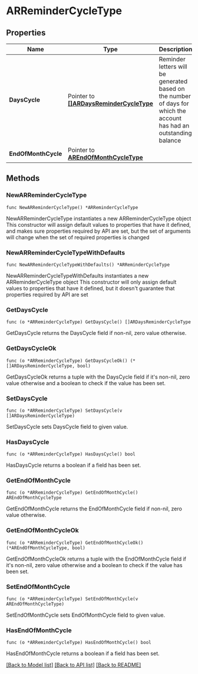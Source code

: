 # ARReminderCycleType

## Properties

Name | Type | Description | Notes
------------ | ------------- | ------------- | -------------
**DaysCycle** | Pointer to [**[]ARDaysReminderCycleType**](ARDaysReminderCycleType.md) | Reminder letters will be generated based on the number of days for which the account has had an outstanding balance | [optional] 
**EndOfMonthCycle** | Pointer to [**AREndOfMonthCycleType**](AREndOfMonthCycleType.md) |  | [optional] 

## Methods

### NewARReminderCycleType

`func NewARReminderCycleType() *ARReminderCycleType`

NewARReminderCycleType instantiates a new ARReminderCycleType object
This constructor will assign default values to properties that have it defined,
and makes sure properties required by API are set, but the set of arguments
will change when the set of required properties is changed

### NewARReminderCycleTypeWithDefaults

`func NewARReminderCycleTypeWithDefaults() *ARReminderCycleType`

NewARReminderCycleTypeWithDefaults instantiates a new ARReminderCycleType object
This constructor will only assign default values to properties that have it defined,
but it doesn't guarantee that properties required by API are set

### GetDaysCycle

`func (o *ARReminderCycleType) GetDaysCycle() []ARDaysReminderCycleType`

GetDaysCycle returns the DaysCycle field if non-nil, zero value otherwise.

### GetDaysCycleOk

`func (o *ARReminderCycleType) GetDaysCycleOk() (*[]ARDaysReminderCycleType, bool)`

GetDaysCycleOk returns a tuple with the DaysCycle field if it's non-nil, zero value otherwise
and a boolean to check if the value has been set.

### SetDaysCycle

`func (o *ARReminderCycleType) SetDaysCycle(v []ARDaysReminderCycleType)`

SetDaysCycle sets DaysCycle field to given value.

### HasDaysCycle

`func (o *ARReminderCycleType) HasDaysCycle() bool`

HasDaysCycle returns a boolean if a field has been set.

### GetEndOfMonthCycle

`func (o *ARReminderCycleType) GetEndOfMonthCycle() AREndOfMonthCycleType`

GetEndOfMonthCycle returns the EndOfMonthCycle field if non-nil, zero value otherwise.

### GetEndOfMonthCycleOk

`func (o *ARReminderCycleType) GetEndOfMonthCycleOk() (*AREndOfMonthCycleType, bool)`

GetEndOfMonthCycleOk returns a tuple with the EndOfMonthCycle field if it's non-nil, zero value otherwise
and a boolean to check if the value has been set.

### SetEndOfMonthCycle

`func (o *ARReminderCycleType) SetEndOfMonthCycle(v AREndOfMonthCycleType)`

SetEndOfMonthCycle sets EndOfMonthCycle field to given value.

### HasEndOfMonthCycle

`func (o *ARReminderCycleType) HasEndOfMonthCycle() bool`

HasEndOfMonthCycle returns a boolean if a field has been set.


[[Back to Model list]](../README.md#documentation-for-models) [[Back to API list]](../README.md#documentation-for-api-endpoints) [[Back to README]](../README.md)


